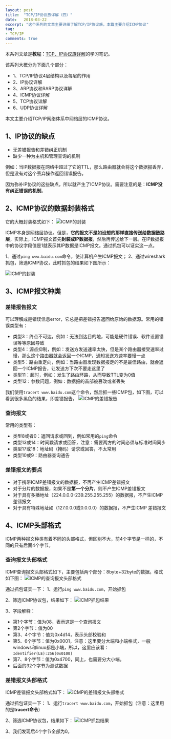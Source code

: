 ```yaml
---
layout: post
title:  "TCP/IP协议族详解（四）"
date:   2018-03-22
excerpt: "这个系列的文章主要详细了解TCP/IP协议族，本篇主要介绍ICMP协议"
tag:
- TCP/IP
comments: true
---
```



本系列文章是**教程：**[TCP、IP协议族详解](http://study.163.com/course/courseMain.htm?courseId=1003343002)的学习笔记。

该系列大概分为下面几个部分：

- 1、TCP/IP协议4层结构以及每层的作用
- 2、IP协议详解
- 3、ARP协议和RARP协议详解
- 4、ICMP协议详解
- 5、TCP协议详解
- 6、UDP协议详解

本文主要介绍TCP/IP网络体系中网络层的ICMP协议。


## 1、IP协议的缺点

- 无差错报告和差错纠正机制
- 缺少一种为主机和管理查询的机制

例如：当IP数据报在网络中超过了它的TTL，那么路由器就会将这个数据报丢弃，但是没有对这个丢弃操作返回错误报告。

因为弥补IP协议的这些缺点，所以就产生了ICMP协议。需要注意的是：**ICMP没有纠正错误的机制**。


## 2、ICMP协议的数据封装格式

它的大概封装格式如下：
![ICMP的封装](/images/posts/tcp-ip/icmp-head-1.png)

ICMP本身是网络层协议。但是，**它的报文不是如设想的那样直接传送给数据链路层**，实际上，ICMP报文首先**封装成IP数据报**，然后再传送给下一层。在IP数据报中的协议字段值是1就表示其IP数据是ICMP报文。通过抓包可以证实这一点。

1、通过`ping www.baidu.com`命令，使计算机产生ICMP报文；
2、通过wireshark抓包，筛选ICMP协议，此时抓包的结果如下图所示：

![ICMP的封装](/images/posts/tcp-ip/icmp-wireshark-1.png)

## 3、ICMP报文种类

### 差错报告报文

可以理解成是错误信息error，它总是把差错报告返回给原始的数据源。常用的错误类型有：

- 类型3：终点不可达，例如：无法到达目的地，可能是硬件错误、软件设置错误等等原因导致
- 类型4：源点抑制，例如：发送方发送速率太快，但是某个路由器接受速率过慢，那么这个路由器就会返回一个ICMP，通知发送方速率要慢一点
- 类型5：路由重定向，例如：当路由器发现数据报走的不是最佳路由，就会返回一个ICMP报告，让发送方下次不要走这里了
- 类型11：超时，例如：发生了路由环路，从而导致TTL变为0值
- 类型12：参数问题，例如：数据报的首部被篡改或者丢失

我们使用`tracert www.baidu.com`这个命令，然后抓一些ICMP包，如下图，可以看到很多黑色的结果，即差错报告。
![ICMP的差错报告](/images/posts/tcp-ip/icmp-wireshark-2.png)

### 查询报文

常用的类型有：

- 类型8或者0：返回请求或回到，例如常用的`ping`命令
- 类型13或14：时间戳请求或回答，注意：需要两方的时间必须与标准时间同步
- 类型17或18：地址码（掩码）请求或回答，不太常用
- 类型10或9：路由器查询通告

### 差错报文的要点

- 对于携带ICMP差错报文的数据报，不再产生ICMP差错报文
- 对于分片的数据报，如果不是**第一个分片**，则不产生ICMP差错报文
- 对于具有多播地址（224.0.0.0-239.255.255.255）的数据报，不产生ICMP差错报文
- 对于具有特殊地址如（127.0.0.0或0.0.0.0）的数据报，不产生ICMP
差错报文

## 4、ICMP头部格式

ICMP两种报文种类有着不同的头部格式，但区别不大，前4个字节是一样的，不同的只有后面4个字节。

### 查询报文头部格式

ICMP查询报文头部格式如下，主要包括两个部分：8byte+32byte的数据。格式如下图：
![ICMP的查询报文头部格式](/images/posts/tcp-ip/icmp-head-2.png)

通过抓包证实一下：
1、运行`ping www.baidu.com`，开始抓包

2、筛选ICMP协议包，结果如下：
![ICMP抓包结果](/images/posts/tcp-ip/icmp-wireshark-3.png)

3、字段解释：

- 第1个字节：值为08，表示这是一个查询报文
- 第2个字节：值为00
- 第3、4个字节：值为0x4d14，表示头部校验和
- 第5、6个字节：值为0x0001，注意：这里要分大端和小端格式，一般windows和linux都是小端，所以，这里应该看：`Identifier(LE):256(0x0100)`
- 第7、8个字节：值为0x4700，同上，也需要分大小端。
- 后面的32个字节为测试数据


### 差错报文头部格式


ICMP差错报文头部格式如下：
![ICMP的差错报文头部格式](/images/posts/tcp-ip/icmp-head-3.png)

通过抓包证实一下：
1、运行`tracert www.baidu.com`，开始抓包（注意：这里用的是**tracert命令**）

2、筛选ICMP协议包，结果如下：
![ICMP抓包结果](/images/posts/tcp-ip/icmp-wireshark-4.png)

3、我们发现后4个字节全部为0。
